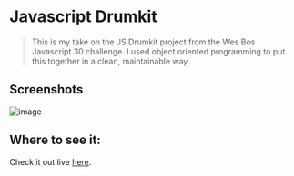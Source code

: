 # Javascript Drumkit

>This is my take on the JS Drumkit project from the Wes Bos Javascript 30 challenge. I used object oriented programming to put this together in a clean, maintainable way.

## Screenshots
![image](https://github.com/nicolealaine/Drumkit/assets/29171814/96a51f70-7d94-4628-bde3-bc548677fa8a)

## Where to see it:
Check it out live [here](https://nicolealaine.github.io/Drumkit/).


